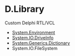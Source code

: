 # D.Library
Custom Delphi RTL/VCL

* [System.Environment](https://github.com/androschuk/D.Library/wiki/System.Environment-(en))
* [System.IO.DriveInfo](https://github.com/androschuk/D.Library/wiki/System.IO.DriveInfo-(en))
* [System.Generics.Dictionary](https://github.com/androschuk/D.Library/wiki/System.Generics.Dictionary-(en))
* System.IO.FileSystem
